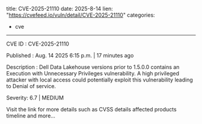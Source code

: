  
title: CVE-2025-21110
date: 2025-8-14
lien: "https://cvefeed.io/vuln/detail/CVE-2025-21110"
categories:
  - cve
---

CVE ID : CVE-2025-21110

Published :  Aug. 14
2025
6:15 p.m. | 17 minutes ago

Description : Dell Data Lakehouse
versions prior to 1.5.0.0
contains an Execution with Unnecessary Privileges vulnerability. A high privileged attacker with local access could potentially exploit this vulnerability
leading to Denial of service.

Severity: 6.7 | MEDIUM

Visit the link for more details
such as CVSS details
affected products
timeline
and more...
